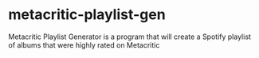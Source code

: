 # metacritic-playlist-gen
Metacritic Playlist Generator is a program that will create a Spotify playlist of albums that were highly rated on Metacritic
